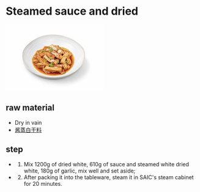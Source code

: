 # Steamed sauce and dried

![酱蒸白干](/images/酱蒸白干.png)

## raw material

- Dry in vain
- [酱蒸白干料](/en/配料/酱蒸白干料.md)

## step

- 1. Mix 1200g of dried white, 610g of sauce and steamed white dried white, 180g of garlic, mix well and set aside;
- 2. After packing it into the tableware, steam it in SAIC's steam cabinet for 20 minutes.
